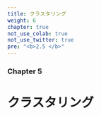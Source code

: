 ```yaml
---
title: クラスタリング
weight: 6
chapter: true
not_use_colab: true
not_use_twitter: true
pre: "<b>2.5 </b>"
---
```


### Chapter 5

# クラスタリング